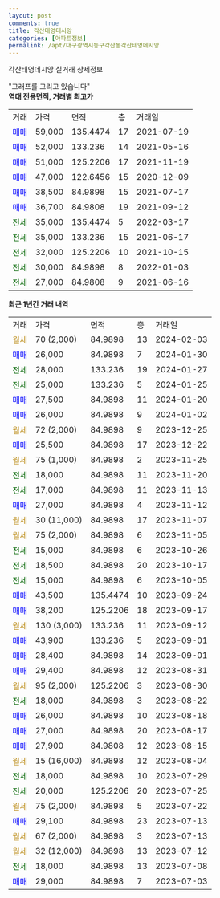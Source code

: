 ```yaml
---
layout: post
comments: true
title: 각산태영데시앙
categories: [아파트정보]
permalink: /apt/대구광역시동구각산동각산태영데시앙
---
```


각산태영데시앙 실거래 상세정보

<script type="text/javascript">
  google.charts.load('current', {'packages':['line', 'corechart']});
  google.charts.setOnLoadCallback(drawChart);

  function drawChart() {
    var data = new google.visualization.DataTable();
    data.addColumn('date', '거래일');
    data.addColumn('number', "매매");
    data.addColumn('number', "전세");
    data.addColumn('number', "전매");

    data.addRows([[new Date(Date.parse("2024-02-03")), null, null, null], [new Date(Date.parse("2024-01-30")), 26000, null, null], [new Date(Date.parse("2024-01-27")), null, 28000, null], [new Date(Date.parse("2024-01-25")), null, 25000, null], [new Date(Date.parse("2024-01-20")), 27500, null, null], [new Date(Date.parse("2024-01-02")), 26000, null, null], [new Date(Date.parse("2023-12-25")), null, null, null], [new Date(Date.parse("2023-12-22")), 25500, null, null], [new Date(Date.parse("2023-11-25")), null, null, null], [new Date(Date.parse("2023-11-20")), null, 18000, null], [new Date(Date.parse("2023-11-13")), null, 17000, null], [new Date(Date.parse("2023-11-12")), 27000, null, null], [new Date(Date.parse("2023-11-07")), null, null, null], [new Date(Date.parse("2023-11-05")), null, null, null], [new Date(Date.parse("2023-10-26")), null, 15000, null], [new Date(Date.parse("2023-10-17")), null, 18500, null], [new Date(Date.parse("2023-10-05")), null, 15000, null], [new Date(Date.parse("2023-09-24")), 43500, null, null], [new Date(Date.parse("2023-09-17")), 38200, null, null], [new Date(Date.parse("2023-09-12")), null, null, null], [new Date(Date.parse("2023-09-01")), 43900, null, null], [new Date(Date.parse("2023-09-01")), 28400, null, null], [new Date(Date.parse("2023-08-31")), 29400, null, null], [new Date(Date.parse("2023-08-30")), null, null, null], [new Date(Date.parse("2023-08-22")), null, 18000, null], [new Date(Date.parse("2023-08-18")), 26000, null, null], [new Date(Date.parse("2023-08-17")), 27000, null, null], [new Date(Date.parse("2023-08-15")), 27900, null, null], [new Date(Date.parse("2023-08-04")), null, null, null], [new Date(Date.parse("2023-07-29")), null, 18000, null], [new Date(Date.parse("2023-07-25")), null, 20000, null], [new Date(Date.parse("2023-07-22")), null, null, null], [new Date(Date.parse("2023-07-13")), 29100, null, null], [new Date(Date.parse("2023-07-13")), null, null, null], [new Date(Date.parse("2023-07-12")), null, null, null], [new Date(Date.parse("2023-07-08")), null, 18000, null], [new Date(Date.parse("2023-07-03")), 29000, null, null]]);

    var options = {
      hAxis: {
        format: 'yyyy/MM/dd'
      },    
      lineWidth: 0,
      pointsVisible: true,    
      title: '최근 1년간 유형별 실거래가 분포',
      legend: { position: 'bottom' }
    };

    var formatter = new google.visualization.NumberFormat({pattern:'###,###'} );
    formatter.format(data, 1);
    formatter.format(data, 2);
    
    setTimeout(function() {
        var chart = new google.visualization.LineChart(document.getElementById('columnchart_material'));
        chart.draw(data, (options));
        document.getElementById('loading').style.display = 'none';
    }, 200);
  }
</script>


<div id="loading" style="z-index:20; display: block; margin-left: 0px">"그래프를 그리고 있습니다"</div>
<div id="columnchart_material" style="width: 95%; margin-left: 0px; display: block"></div>
<!-- contents start -->
<b>역대 전용면적, 거래별 최고가</b>
<table class="sortable">
    <tr>
      <td>거래</td>
      <td>가격</td>
      <td>면적</td>
      <td>층</td>
      <td>거래일</td>
    </tr>
        <tr>
          <td><a style="color: blue">매매</a></td>
          <td>59,000</td>
          <td>135.4474</td>
          <td>17</td>
          <td>2021-07-19</td>
        </tr>            <tr>
          <td><a style="color: blue">매매</a></td>
          <td>52,000</td>
          <td>133.236</td>
          <td>14</td>
          <td>2021-05-16</td>
        </tr>            <tr>
          <td><a style="color: blue">매매</a></td>
          <td>51,000</td>
          <td>125.2206</td>
          <td>17</td>
          <td>2021-11-19</td>
        </tr>            <tr>
          <td><a style="color: blue">매매</a></td>
          <td>47,000</td>
          <td>122.6456</td>
          <td>15</td>
          <td>2020-12-09</td>
        </tr>            <tr>
          <td><a style="color: blue">매매</a></td>
          <td>38,500</td>
          <td>84.9898</td>
          <td>15</td>
          <td>2021-07-17</td>
        </tr>            <tr>
          <td><a style="color: blue">매매</a></td>
          <td>36,700</td>
          <td>84.9808</td>
          <td>19</td>
          <td>2021-09-12</td>
        </tr>        
        <tr>
              <td><a style="color: darkgreen">전세</a></td>
              <td>35,000</td>
              <td>135.4474</td>
              <td>5</td>
              <td>2022-03-17</td>
            </tr>            <tr>
              <td><a style="color: darkgreen">전세</a></td>
              <td>35,000</td>
              <td>133.236</td>
              <td>15</td>
              <td>2021-06-17</td>
            </tr>            <tr>
              <td><a style="color: darkgreen">전세</a></td>
              <td>32,000</td>
              <td>125.2206</td>
              <td>10</td>
              <td>2021-10-15</td>
            </tr>            <tr>
              <td><a style="color: darkgreen">전세</a></td>
              <td>30,000</td>
              <td>84.9898</td>
              <td>8</td>
              <td>2022-01-03</td>
            </tr>            <tr>
              <td><a style="color: darkgreen">전세</a></td>
              <td>27,000</td>
              <td>84.9808</td>
              <td>9</td>
              <td>2021-06-16</td>
            </tr>        
    
</table>

<b>최근 1년간 거래 내역</b>

<table class="sortable">
    <tr>
      <td>거래</td>
      <td>가격</td>
      <td>면적</td>
      <td>층</td>
      <td>거래일</td>
    </tr>
    <tr>
      <td><a style="color: darkgoldenrod">월세</a></td>
      <td>70 (2,000)</td>
      <td>84.9898</td>
      <td>13</td>
      <td>2024-02-03</td>
    </tr>          <tr>
      <td><a style="color: blue">매매</a></td>
      <td>26,000</td>
      <td>84.9898</td>
      <td>7</td>
      <td>2024-01-30</td>
    </tr>          <tr>
      <td><a style="color: darkgreen">전세</a></td>
      <td>28,000</td>
      <td>133.236</td>
      <td>19</td>
      <td>2024-01-27</td>
    </tr>          <tr>
      <td><a style="color: darkgreen">전세</a></td>
      <td>25,000</td>
      <td>133.236</td>
      <td>5</td>
      <td>2024-01-25</td>
    </tr>          <tr>
      <td><a style="color: blue">매매</a></td>
      <td>27,500</td>
      <td>84.9898</td>
      <td>11</td>
      <td>2024-01-20</td>
    </tr>          <tr>
      <td><a style="color: blue">매매</a></td>
      <td>26,000</td>
      <td>84.9898</td>
      <td>9</td>
      <td>2024-01-02</td>
    </tr>          <tr>
      <td><a style="color: darkgoldenrod">월세</a></td>
      <td>72 (2,000)</td>
      <td>84.9898</td>
      <td>9</td>
      <td>2023-12-25</td>
    </tr>          <tr>
      <td><a style="color: blue">매매</a></td>
      <td>25,500</td>
      <td>84.9898</td>
      <td>17</td>
      <td>2023-12-22</td>
    </tr>          <tr>
      <td><a style="color: darkgoldenrod">월세</a></td>
      <td>75 (1,000)</td>
      <td>84.9898</td>
      <td>2</td>
      <td>2023-11-25</td>
    </tr>          <tr>
      <td><a style="color: darkgreen">전세</a></td>
      <td>18,000</td>
      <td>84.9898</td>
      <td>11</td>
      <td>2023-11-20</td>
    </tr>          <tr>
      <td><a style="color: darkgreen">전세</a></td>
      <td>17,000</td>
      <td>84.9898</td>
      <td>11</td>
      <td>2023-11-13</td>
    </tr>          <tr>
      <td><a style="color: blue">매매</a></td>
      <td>27,000</td>
      <td>84.9898</td>
      <td>4</td>
      <td>2023-11-12</td>
    </tr>          <tr>
      <td><a style="color: darkgoldenrod">월세</a></td>
      <td>30 (11,000)</td>
      <td>84.9898</td>
      <td>17</td>
      <td>2023-11-07</td>
    </tr>          <tr>
      <td><a style="color: darkgoldenrod">월세</a></td>
      <td>75 (2,000)</td>
      <td>84.9898</td>
      <td>6</td>
      <td>2023-11-05</td>
    </tr>          <tr>
      <td><a style="color: darkgreen">전세</a></td>
      <td>15,000</td>
      <td>84.9898</td>
      <td>6</td>
      <td>2023-10-26</td>
    </tr>          <tr>
      <td><a style="color: darkgreen">전세</a></td>
      <td>18,500</td>
      <td>84.9898</td>
      <td>20</td>
      <td>2023-10-17</td>
    </tr>          <tr>
      <td><a style="color: darkgreen">전세</a></td>
      <td>15,000</td>
      <td>84.9898</td>
      <td>6</td>
      <td>2023-10-05</td>
    </tr>          <tr>
      <td><a style="color: blue">매매</a></td>
      <td>43,500</td>
      <td>135.4474</td>
      <td>10</td>
      <td>2023-09-24</td>
    </tr>          <tr>
      <td><a style="color: blue">매매</a></td>
      <td>38,200</td>
      <td>125.2206</td>
      <td>18</td>
      <td>2023-09-17</td>
    </tr>          <tr>
      <td><a style="color: darkgoldenrod">월세</a></td>
      <td>130 (3,000)</td>
      <td>133.236</td>
      <td>11</td>
      <td>2023-09-12</td>
    </tr>          <tr>
      <td><a style="color: blue">매매</a></td>
      <td>43,900</td>
      <td>133.236</td>
      <td>5</td>
      <td>2023-09-01</td>
    </tr>          <tr>
      <td><a style="color: blue">매매</a></td>
      <td>28,400</td>
      <td>84.9898</td>
      <td>14</td>
      <td>2023-09-01</td>
    </tr>          <tr>
      <td><a style="color: blue">매매</a></td>
      <td>29,400</td>
      <td>84.9898</td>
      <td>12</td>
      <td>2023-08-31</td>
    </tr>          <tr>
      <td><a style="color: darkgoldenrod">월세</a></td>
      <td>95 (2,000)</td>
      <td>125.2206</td>
      <td>3</td>
      <td>2023-08-30</td>
    </tr>          <tr>
      <td><a style="color: darkgreen">전세</a></td>
      <td>18,000</td>
      <td>84.9898</td>
      <td>3</td>
      <td>2023-08-22</td>
    </tr>          <tr>
      <td><a style="color: blue">매매</a></td>
      <td>26,000</td>
      <td>84.9898</td>
      <td>10</td>
      <td>2023-08-18</td>
    </tr>          <tr>
      <td><a style="color: blue">매매</a></td>
      <td>27,000</td>
      <td>84.9898</td>
      <td>20</td>
      <td>2023-08-17</td>
    </tr>          <tr>
      <td><a style="color: blue">매매</a></td>
      <td>27,900</td>
      <td>84.9808</td>
      <td>12</td>
      <td>2023-08-15</td>
    </tr>          <tr>
      <td><a style="color: darkgoldenrod">월세</a></td>
      <td>15 (16,000)</td>
      <td>84.9898</td>
      <td>12</td>
      <td>2023-08-04</td>
    </tr>          <tr>
      <td><a style="color: darkgreen">전세</a></td>
      <td>18,000</td>
      <td>84.9898</td>
      <td>10</td>
      <td>2023-07-29</td>
    </tr>          <tr>
      <td><a style="color: darkgreen">전세</a></td>
      <td>20,000</td>
      <td>125.2206</td>
      <td>20</td>
      <td>2023-07-25</td>
    </tr>          <tr>
      <td><a style="color: darkgoldenrod">월세</a></td>
      <td>75 (2,000)</td>
      <td>84.9898</td>
      <td>5</td>
      <td>2023-07-22</td>
    </tr>          <tr>
      <td><a style="color: blue">매매</a></td>
      <td>29,100</td>
      <td>84.9898</td>
      <td>23</td>
      <td>2023-07-13</td>
    </tr>          <tr>
      <td><a style="color: darkgoldenrod">월세</a></td>
      <td>67 (2,000)</td>
      <td>84.9898</td>
      <td>3</td>
      <td>2023-07-13</td>
    </tr>          <tr>
      <td><a style="color: darkgoldenrod">월세</a></td>
      <td>32 (12,000)</td>
      <td>84.9898</td>
      <td>13</td>
      <td>2023-07-12</td>
    </tr>          <tr>
      <td><a style="color: darkgreen">전세</a></td>
      <td>18,000</td>
      <td>84.9898</td>
      <td>13</td>
      <td>2023-07-08</td>
    </tr>          <tr>
      <td><a style="color: blue">매매</a></td>
      <td>29,000</td>
      <td>84.9898</td>
      <td>7</td>
      <td>2023-07-03</td>
    </tr>      </table>
<!-- contents end -->    

